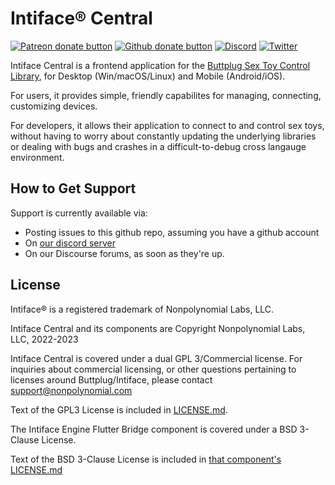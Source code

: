 # Intiface® Central

[![Patreon donate button](https://img.shields.io/badge/patreon-donate-yellow.svg)](https://www.patreon.com/qdot)
[![Github donate button](https://img.shields.io/badge/github-donate-ff69b4.svg)](https://www.github.com/sponsors/qdot)
[![Discord](https://img.shields.io/discord/353303527587708932.svg?logo=discord)](https://discord.buttplug.io)
[![Twitter](https://img.shields.io/twitter/follow/buttplugio.svg?style=social&logo=twitter)](https://twitter.com/buttplugio)

Intiface Central is a frontend application for the [Buttplug Sex Toy Control Library](https://buttplug.io), for Desktop (Win/macOS/Linux) and Mobile (Android/iOS).

For users, it provides simple, friendly capabilites for managing, connecting, customizing devices.

For developers, it allows their application to connect to and control sex toys, without having to worry about constantly updating the underlying libraries or dealing with bugs and crashes in a difficult-to-debug cross langauge environment.

## How to Get Support

Support is currently available via:

- Posting issues to this github repo, assuming you have a github account
- On [our discord server](https://discord.buttplug.io)
- On our Discourse forums, as soon as they're up.

## License

Intiface® is a registered trademark of Nonpolynomial Labs, LLC.

Intiface Central and its components are Copyright Nonpolynomial Labs, LLC, 2022-2023

Intiface Central is covered under a dual GPL 3/Commercial license. For inquiries
about commercial licensing, or other questions pertaining to licenses around Buttplug/Intiface,
please contact support@nonpolynomial.com

Text of the GPL3 License is included in [LICENSE.md](LICENSE.md).

The Intiface Engine Flutter Bridge component is covered under a BSD 3-Clause License.

Text of the BSD 3-Clause License is included in [that component's LICENSE.md](intiface-engine-flutter-bridge/LICENSE.md)
